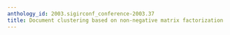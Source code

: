 ```yaml
---
anthology_id: 2003.sigirconf_conference-2003.37
title: Document clustering based on non-negative matrix factorization
---
```

